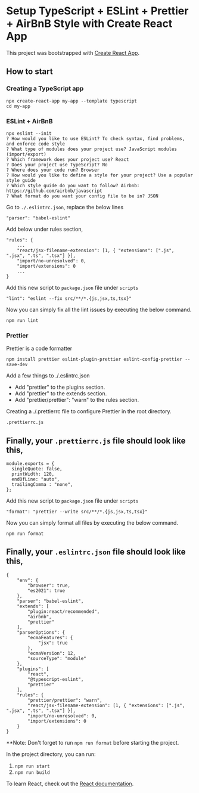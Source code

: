 # Setup TypeScript + ESLint + Prettier + AirBnB Style with Create React App

This project was bootstrapped with [Create React App](https://github.com/facebook/create-react-app).

## How to start
### Creating a TypeScript app
```
npx create-react-app my-app --template typescript
cd my-app
```

### ESLint + AirBnB
```
npx eslint --init
? How would you like to use ESLint? To check syntax, find problems, and enforce code style
? What type of modules does your project use? JavaScript modules (import/export)
? Which framework does your project use? React
? Does your project use TypeScript? No
? Where does your code run? Browser
? How would you like to define a style for your project? Use a popular style guide
? Which style guide do you want to follow? Airbnb: https://github.com/airbnb/javascript
? What format do you want your config file to be in? JSON
```

Go to `./.eslintrc.json`, replace the below lines
```
"parser": "babel-eslint"
```
Add below under rules section,
```
"rules": {
    ...
    "react/jsx-filename-extension": [1, { "extensions": [".js", ".jsx", ".ts", ".tsx"] }],
    "import/no-unresolved": 0,
    "import/extensions": 0
    ...
}
```


Add this new script to `package.json` file under `scripts`
```
"lint": "eslint --fix src/**/*.{js,jsx,ts,tsx}"
```
Now you can simply fix all the lint issues by executing the below command.
```
npm run lint
```


### Prettier

Prettier is a code formatter
```
npm install prettier eslint-plugin-prettier eslint-config-prettier --save-dev
```
Add a few things to ./.eslintrc.json
* Add "prettier" to the plugins section.
* Add "prettier" to the extends section.
* Add "prettier/prettier": "warn" to the rules section.

Creating a ./.prettierrc file to configure Prettier in the root directory.
```
.prettierrc.js
```

## Finally, your `.prettierrc.js` file should look like this,
```
module.exports = {
  singleQuote: false,
  printWidth: 120,
  endOfLine: "auto",
  trailingComma : "none",
};
```

Add this new script to `package.json` file under `scripts`
```
"format": "prettier --write src/**/*.{js,jsx,ts,tsx}"
```
Now you can simply format all files by executing the below command.
```
npm run format
```

## Finally, your `.eslintrc.json` file should look like this,
```
{
    "env": {
        "browser": true,
        "es2021": true
    },
    "parser": "babel-eslint",
    "extends": [
        "plugin:react/recommended",
        "airbnb",
        "prettier"
    ],
    "parserOptions": {
        "ecmaFeatures": {
            "jsx": true
        },
        "ecmaVersion": 12,
        "sourceType": "module"
    },
    "plugins": [
        "react",
        "@typescript-eslint",
        "prettier"
    ],
    "rules": {
        "prettier/prettier": "warn",
        "react/jsx-filename-extension": [1, { "extensions": [".js", ".jsx", ".ts", ".tsx"] }],
        "import/no-unresolved": 0,
        "import/extensions": 0
    }
}
```


**Note: Don't forget to run `npm run format` before starting the project.

In the project directory, you can run:
1. `npm run start`
2. `npm run build`

To learn React, check out the [React documentation](https://reactjs.org/).

